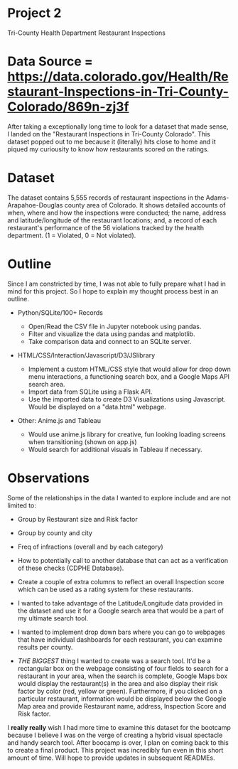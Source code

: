 # Project 2
Tri-County Health Department Restaurant Inspections

# Data Source = https://data.colorado.gov/Health/Restaurant-Inspections-in-Tri-County-Colorado/869n-zj3f

After taking a exceptionally long time to look for a dataset that made sense, I landed on the "Restaurant Inspections in Tri-County Colorado".
This dataset popped out to me because it (literally) hits close to home and it piqued my curiousity to know how restaurants scored on the ratings.


# Dataset
The dataset contains 5,555 records of restaurant inspections in the Adams-Arapahoe-Douglas county area of Colorado. It shows detailed accounts of when, 
where and how the inspections were conducted; the name, address and latitude/longitude of the restaurant locations; and, a record of each restaurant's 
performance of the 56 violations tracked by the health department. (1 = Violated, 0 = Not violated).

# Outline
Since I am constricted by time, I was not able to fully prepare what I had in mind for this project. So I hope to explain my thought process best in an
outline.

* Python/SQLite/100+ Records
  * Open/Read the CSV file in Jupyter notebook using pandas.
  * Filter and visualize the data using pandas and matplotlib.
  * Take comparison data and connect to an SQLite server.

* HTML/CSS/Interaction/Javascript/D3/JSlibrary
  * Implement a custom HTML/CSS style that would allow for drop down menu interactions, a functioning search box, and a Google Maps API search area.
  * Import data from SQLite using a Flask API.
  * Use the imported data to create D3 Visualizations using Javascript. Would be displayed on a "data.html" webpage.
  
* Other: Anime.js and Tableau
  * Would use anime.js library for creative, fun looking loading screens when transitioning (shown on app.js)
  * Would search for additional visuals in Tableau if necessary.

# Observations
Some of the relationships in the data I wanted to explore include and are not limited to:
* Group by Restaurant size and Risk factor
* Group by county and city
* Freq of infractions (overall and by each category)
* How to potentially call to another database that can act as a verification of these checks (CDPHE Database).
* Create a couple of extra columns to reflect an overall Inspection score which can be used as a rating system for these restaurants.

* I wanted to take advantage of the Latitude/Longitude data provided in the dataset and use it for a Google search area that would be a part of my ultimate search tool.
* I wanted to implement drop down bars where you can go to webpages that have individual dashboards for each restaurant, you can examine results per county.
* *THE BIGGEST* thing I wanted to create was a search tool. It'd be a rectangular box on the webpage consisting of four fields to search for a restaurant in your area,
  when the search is complete, Google Maps box would display the restaurant(s) in the area and also display their risk factor by color (red, yellow or green). Furthermore,
  if you clicked on a particular restaurant, information would be displayed below the Google Map area and provide Restaurant name, address, Inspection Score and Risk factor.
  
I **really really** wish I had more time to examine this dataset for the bootcamp because I believe I was on the verge of creating a hybrid visual spectacle and handy search
tool. After boocamp is over, I plan on coming back to this to create a final product. This project was incredibly fun even in this short amount of time. Will hope to provide
updates in subsequent READMEs. 

